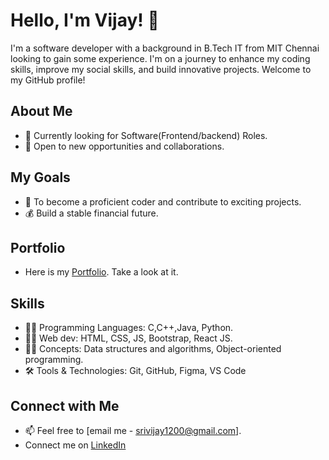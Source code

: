 # Hello, I'm Vijay! 👋

I'm a software developer with a background in B.Tech IT from MIT Chennai looking to gain some experience. I'm on a journey to enhance my coding skills, improve my social skills, and build innovative projects. Welcome to my GitHub profile!

## About Me

- 🌱 Currently looking for Software(Frontend/backend) Roles. 
- 💼 Open to new opportunities and collaborations.

## My Goals

- 🚀 To become a proficient coder and contribute to exciting projects.
- 💰 Build a stable financial future.

## Portfolio
- Here is my [Portfolio](https://vijay13899.github.io/Portfolio-frontend/). Take a look at it. 

## Skills

- 👨‍💻 Programming Languages: C,C++,Java, Python.
- 👨‍💻 Web dev: HTML, CSS, JS, Bootstrap, React JS.
- 👨‍💻 Concepts: Data structures and algorithms, Object-oriented programming.
- 🛠️ Tools & Technologies: Git, GitHub, Figma, VS Code
## Connect with Me

- 📫 Feel free to [email me - srivijay1200@gmail.com].
- Connect me on [LinkedIn](https://www.linkedin.com/in/vijay-s-v-mit/) 
